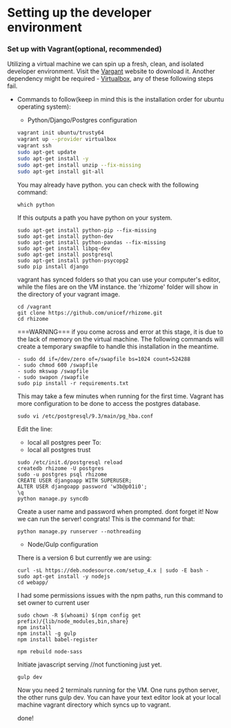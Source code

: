 # Setting up the developer environment

### Set up with Vagrant(optional, recommended)
Utilizing a virtual machine we can spin up a fresh, clean, and isolated developer environment. Visit the [Vargant](https://www.vagrantup.com/) website to download it. Another dependency might be required - [Virtualbox](https://www.virtualbox.org/wiki/Downloads), any of these following steps fail.
* Commands to follow(keep in mind this is the installation order for ubuntu operating system):
  - Python/Django/Postgres configuration
  ```bash
  vagrant init ubuntu/trusty64
  vagrant up --provider virtualbox
  vagrant ssh
  sudo apt-get update
  sudo apt-get install -y
  sudo apt-get install unzip --fix-missing
  sudo apt-get install git-all
  ```
  You may already have python. you can check with the following command:
  ```
  which python
  ```
  If this outputs a path you have python on your system.
  ```
  sudo apt-get install python-pip --fix-missing
  sudo apt-get install python-dev
  sudo apt-get install python-pandas --fix-missing
  sudo apt-get install libpq-dev
  sudo apt-get install postgresql
  sudo apt-get install python-psycopg2
  sudo pip install django
  ```
  vagrant has synced folders so that you can use your computer's editor, while the files are on the VM instance.
  the 'rhizome' folder will show in the directory of your vagrant image.
  ```
  cd /vagrant
  git clone https://github.com/unicef/rhizome.git
  cd rhizome
  ```
  ===WARNING=== if you come across and error at this stage, it is due to the lack of memory on the virtual machine. The following commands will create a temporary swapfile to handle this installation in the meantime.
  ```
  - sudo dd if=/dev/zero of=/swapfile bs=1024 count=524288
  - sudo chmod 600 /swapfile
  - sudo mkswap /swapfile
  - sudo swapon /swapfile
  sudo pip install -r requirements.txt
  ```
  This may take a few minutes when running for the first time. Vagrant has more configuration to be done to access the postgres database.
  ```
  sudo vi /etc/postgresql/9.3/main/pg_hba.conf
  ```
  Edit the line:
  - local   all             postgres                                peer
  To:
  - local   all             postgres                                trust
  ```
  sudo /etc/init.d/postgresql reload
  createdb rhizome -U postgres
  sudo -u postgres psql rhizome
  CREATE USER djangoapp WITH SUPERUSER;
  ALTER USER djangoapp password 'w3b@p01i0';
  \q
  python manage.py syncdb
  ```
  Create a user name and password when prompted. dont forget it! Now we can run the server! congrats! This is the command for that:
  ```
  python manage.py runserver --nothreading
  ```
  - Node/Gulp configuration

  There is a version 6 but currently we are using:
  ```
  curl -sL https://deb.nodesource.com/setup_4.x | sudo -E bash -
  sudo apt-get install -y nodejs
  cd webapp/
  ```
  I had some permissions issues with the npm paths, run this command to set owner to current user
  ```
  sudo chown -R $(whoami) $(npm config get prefix)/{lib/node_modules,bin,share}
  npm install
  npm install -g gulp
  npm install babel-register
  ```
  ```
  npm rebuild node-sass
  ```
  Initiate javascript serving
  //not functioning just yet.
  ```
  gulp dev
  ```

  Now you need 2 terminals running for the VM. One runs python server, the other runs gulp dev. You can have your text editor look at your local machine vagrant directory which syncs up to vagrant.

  done!

